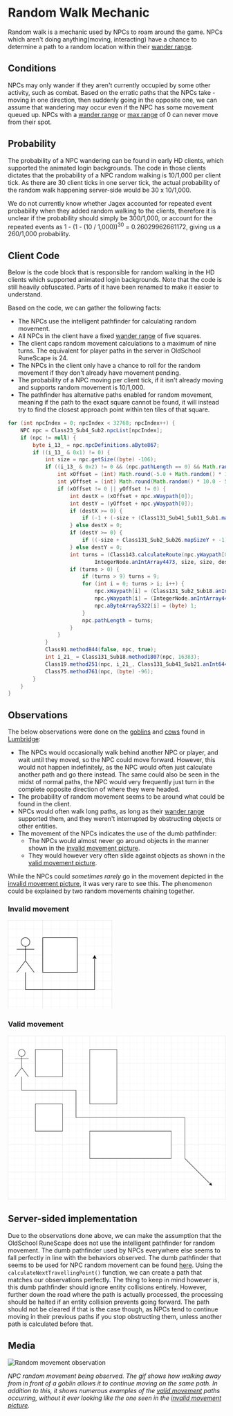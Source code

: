 
# Random Walk Mechanic

Random walk is a mechanic used by NPCs to roam around the game.
NPCs which aren't doing anything(moving, interacting) have a chance to
determine a path to a random location within their [wander range](wander-range.md#wander-range).

## Conditions

NPCs may only wander if they aren't currently occupied by some other activity, such as combat.
Based on the erratic paths that the NPCs take - moving in one direction, then suddenly going in the opposite one,
we can assume that wandering may occur even if the NPC has some movement queued up.
NPCs with a [wander range](wander-range.md#wander-range) or [max range](max-range.md#max-range) of 0
can never move from their spot.

## Probability

The probability of a NPC wandering can be found in early HD clients, which supported the animated login backgrounds.
The code in those clients dictates that the probability of a NPC random walking is 10/1,000 per client tick.
As there are 30 client ticks in one server tick, the actual probability of the random walk happening server-side
would be 30 x 10/1,000.

We do not currently know whether Jagex accounted for repeated event probability when they added random walking
to the clients, therefore it is unclear if the probability should simply be 300/1,000, or account for the repeated
events as 1 - (1 - (10 / 1,000))<sup>30</sup> = 0.26029962661172, giving us a 260/1,000 probability.

## Client Code

Below is the code block that is responsible for random walking in the HD clients which supported animated login
backgrounds. Note that the code is still heavily obfuscated. Parts of it have been renamed to make it easier to understand.

Based on the code, we can gather the following facts:
- The NPCs use the intelligent pathfinder for calculating random movement.
- All NPCs in the client have a fixed [wander range](wander-range.md#wander-range) of five squares.
- The client caps random movement calculations to a maximum of nine turns. The equivalent for player paths
in the server in OldSchool RuneScape is 24.
- The NPCs in the client only have a chance to roll for the random movement if they don't already have
movement pending.
- The probability of a NPC moving per client tick, if it isn't already moving and supports random movement
is 10/1,000.
- The pathfinder has alternative paths enabled for random movement, meaning if the path to the exact square
cannot be found, it will instead try to find the closest approach point within ten tiles of that square.

```java
for (int npcIndex = 0; npcIndex < 32768; npcIndex++) {
    NPC npc = Class23_Sub4_Sub2.npcList[npcIndex];
    if (npc != null) {
        byte i_13_ = npc.npcDefinitions.aByte867;
        if ((i_13_ & 0x1) != 0) {
            int size = npc.getSize((byte) -106);
            if ((i_13_ & 0x2) != 0 && (npc.pathLength == 0) && Math.random() * 1000.0 < 10.0) {
                int xOffset = (int) Math.round(-5.0 + Math.random() * 10.0);
                int yOffset = (int) Math.round(Math.random() * 10.0 - 5.0);
                if (xOffset != 0 || yOffset != 0) {
                    int destX = (xOffset + npc.xWaypath[0]);
                    int destY = (yOffset + npc.yWaypath[0]);
                    if (destX >= 0) {
                        if (-1 + (-size + (Class131_Sub41_Sub11_Sub1.map_sizeX)) < destX) destX = -size + (Class131_Sub41_Sub11_Sub1.map_sizeX) + -1;
                    } else destX = 0;
                    if (destY >= 0) {
                        if ((-size + Class131_Sub2_Sub26.mapSizeY + -1) < destY) destY = (-size + (Class131_Sub2_Sub26.mapSizeY - 1));
                    } else destY = 0;
                    int turns = (Class143.calculateRoute(npc.yWaypath[0], 0, npc.xWaypath[0], 0, Class131_Sub2_Sub18.anIntArray5821, true, -12757,
                            IntegerNode.anIntArray4473, size, size, destY, -1, destX, size, (Class131_Sub2_Sub9.aClass19Array5682[npc.aByte3740])));
                    if (turns > 0) {
                        if (turns > 9) turns = 9;
                        for (int i = 0; turns > i; i++) {
                            npc.xWaypath[i] = (Class131_Sub2_Sub18.anIntArray5821[-1 + -i + turns]);
                            npc.yWaypath[i] = (IntegerNode.anIntArray4473[-1 + (-i + turns)]);
                            npc.aByteArray5322[i] = (byte) 1;
                        }
                        npc.pathLength = turns;
                    }
                }
            }
            Class91.method844(false, npc, true);
            int i_21_ = Class131_Sub18.method1807(npc, 16383);
            Class19.method251(npc, i_21_, Class131_Sub41_Sub21.anInt6446, (byte) -124, Class182.anInt2605);
            Class75.method761(npc, (byte) -96);
        }
    }
}
```

## Observations
The below observations were done on the [goblins](https://oldschool.runescape.wiki/w/Goblin) and [cows](https://oldschool.runescape.wiki/w/Cow)
found in [Lumbridge](https://oldschool.runescape.wiki/w/Lumbridge):
- The NPCs would occasionally walk behind another NPC or player, and wait until they moved, so the NPC could move forward.
However, this would not happen indefinitely, as the NPC would often just calculate another path and go there instead.
The same could also be seen in the midst of normal paths, the NPC would very frequently just turn in the complete
opposite direction of where they were headed.
- The probability of random movement seems to be around what could be found in the client.
- NPCs would often walk long paths, as long as their [wander range](wander-range.md#wander-range) supported them,
and they weren't interrupted by obstructing objects or other entities.
- The movement of the NPCs indicates the use of the dumb pathfinder:
  - The NPCs would almost never go around objects in the manner shown in the [invalid movement picture](#invalid-movement).
  - They would however very often slide against objects as shown in the [valid movement picture](#valid-movement).

While the NPCs could *sometimes rarely* go in the movement depicted in the [invalid movement picture](#invalid-movement),
it was very rare to see this. The phenomenon could be explained by two random movements chaining together.

### Invalid movement

![Invalid random path](../assets/media/random-walk/invalid-random-path.png)

### Valid movement

![Valid random path](../assets/media/random-walk/valid-random-path.png)


## Server-sided implementation

Due to the observations done above, we can make the assumption that the OldSchool RuneScape does not use
the intelligent pathfinder for random movement. The dumb pathfinder used by NPCs everywhere else seems to fall
perfectly in line with the behaviors observed. The dumb pathfinder that seems to be used for NPC random movement
can be found [here](https://github.com/runelite/runelite/blob/master/runelite-api/src/main/java/net/runelite/api/coords/WorldArea.java).
Using the `calculateNextTravellingPoint()` function, we can create a path that matches our observations perfectly.
The thing to keep in mind however is, this dumb pathfinder should ignore entity collisions entirely.
However, further down the road where the path is actually processed, the processing should be halted if
an entity collision prevents going forward. The path should not be cleared if that is the case though,
as NPCs tend to continue moving in their previous paths if you stop obstructing them, unless another path
is calculated before that.

## Media

![Random movement observation](../assets/media/random-walk/random-movement-observations.gif)

*NPC random movement being observed. The gif shows how walking away from in front of a goblin 
allows it to continue moving on the same path. In addition to this, it shows numerous examples of
the [valid movement](#valid-movement) paths occurring, without it ever looking like the one seen in
the [invalid movement picture](#invalid-movement).*